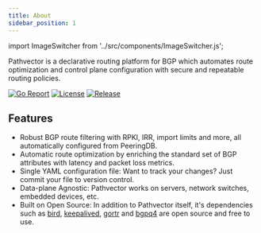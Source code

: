 ```yaml
---
title: About
sidebar_position: 1
---
```


import ImageSwitcher from '../src/components/ImageSwitcher.js';

<ImageSwitcher lightImageSrc="/img/full-black.svg" darkImageSrc="/img/full-white.svg"/>

Pathvector is a declarative routing platform for BGP which automates route optimization and control plane configuration with secure and repeatable routing policies.

[![Go Report](https://goreportcard.com/badge/github.com/natesales/pathvector?style=for-the-badge)](https://goreportcard.com/report/github.com/natesales/pathvector)
[![License](https://img.shields.io/github/license/natesales/pathvector?style=for-the-badge)](https://github.com/natesales/pathvector/blob/main/LICENSE)
[![Release](https://img.shields.io/github/v/release/natesales/pathvector?style=for-the-badge)](https://github.com/natesales/pathvector/releases)

## Features

* Robust BGP route filtering with RPKI, IRR, import limits and more, all automatically configured from PeeringDB.
* Automatic route optimization by enriching the standard set of BGP attributes with latency and packet loss metrics.
* Single YAML configuration file: Want to track your changes? Just commit your file to version control.
* Data-plane Agnostic: Pathvector works on servers, network switches, embedded devices, etc.
* Built on Open Source: In addition to Pathvector itself, it's dependencies such as [bird](https://gitlab.nic.cz/labs/bird/), [keepalived](https://github.com/acassen/keepalived), [gortr](https://github.com/cloudflare/gortr) and [bgpq4](https://github.com/bgp/bgpq4) are open source and free to use.

